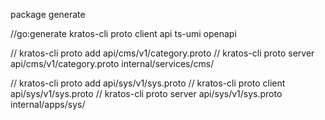 package generate

//go:generate kratos-cli proto client api ts-umi openapi

//  kratos-cli proto add api/cms/v1/category.proto
//  kratos-cli proto server api/cms/v1/category.proto internal/services/cms/

//  kratos-cli proto add api/sys/v1/sys.proto
//  kratos-cli proto client api/sys/v1/sys.proto
//  kratos-cli proto server api/sys/v1/sys.proto internal/apps/sys/
